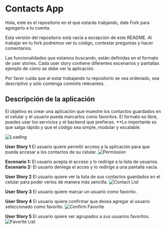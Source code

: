 # Contacts App

Hola, este es el repositorio en el que estarás trabjando, dale Fork para agregarlo a tu cuenta.

Esta versión del repositorio está vacía a excepción de este README. Al trabajar en tu fork podremos ver tu código, contestar preguntas y hacer comentarios.

Las funcionalidades que estamos buscando, están definidas en el formato de user stories. Cada user story contiene diferentes escenarios y pantallas ejemplo de cómo se debe ver la aplicación.

Por favor cuida que al estar trabajando tu repositorio se vea ordenado, sea descriptivo y sólo contenga commits relevantes.

## Descripción de la aplicación
El objetivo es crear una aplicación que muestre los contactos guardados en el celular y el usuario pueda marcarlos como favoritos. El formato es libre, puedes usar los servicios y el backend que prefieras.
**Lo importante es que salga rápido y que el código sea simple, modular y escalable.

![Loading](https://dl.dropboxusercontent.com/u/654087/Screens/Loading.png)

**User Story 1**
El usuario quiere permitir acceso a la aplicación para que pueda accesar a los contactos de su celular.
![Permission](https://dl.dropboxusercontent.com/u/654087/Screens/Permission.png)

**Escenario 1:** El usuario acepta el acceso y lo redirige a la lista de usuarios.
**Escenario 2:** El usuario deniega el acces y lo redirige a una pantalla vacía.

**User Story 2**
El usuario quiere ver la lista de sus contactos guardados en el celular para poder verlos de manera más sencilla.
![Contact List](https://dl.dropboxusercontent.com/u/654087/Screens/Contact%20List.png)

**User Story 3**
El usuario quiere marcar un usuario como favorito.

**User Story 4**
El usuario quiere confirmar que desea agregar al usuario seleccionado como favorito.
![Confirm Favorite](https://dl.dropboxusercontent.com/u/654087/Screens/Confirm.png)

**User Story 5**
El usuario quiere ver agrupados a sus usuarios favoritos.
![Favorite List](https://dl.dropboxusercontent.com/u/654087/Screens/Favorite.png)
